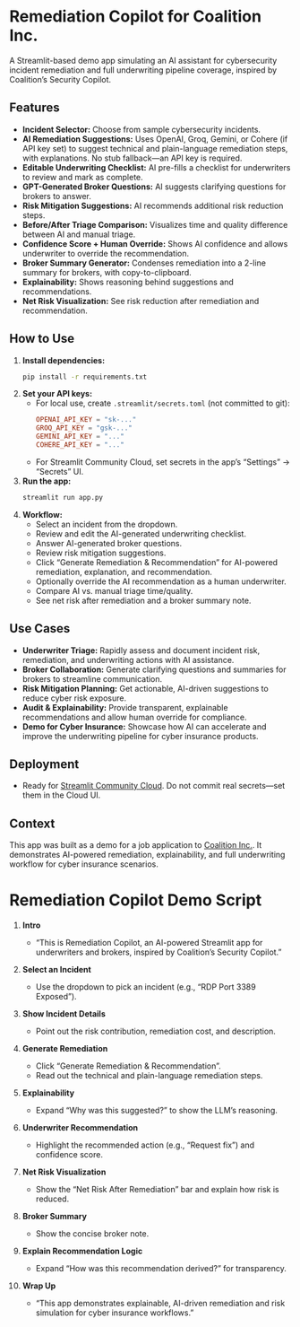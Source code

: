 # Remediation Copilot for Coalition Inc.

A Streamlit-based demo app simulating an AI assistant for cybersecurity incident remediation and full underwriting pipeline coverage, inspired by Coalition’s Security Copilot.

## Features
- **Incident Selector:** Choose from sample cybersecurity incidents.
- **AI Remediation Suggestions:** Uses OpenAI, Groq, Gemini, or Cohere (if API key set) to suggest technical and plain-language remediation steps, with explanations. No stub fallback—an API key is required.
- **Editable Underwriting Checklist:** AI pre-fills a checklist for underwriters to review and mark as complete.
- **GPT-Generated Broker Questions:** AI suggests clarifying questions for brokers to answer.
- **Risk Mitigation Suggestions:** AI recommends additional risk reduction steps.
- **Before/After Triage Comparison:** Visualizes time and quality difference between AI and manual triage.
- **Confidence Score + Human Override:** Shows AI confidence and allows underwriter to override the recommendation.
- **Broker Summary Generator:** Condenses remediation into a 2-line summary for brokers, with copy-to-clipboard.
- **Explainability:** Shows reasoning behind suggestions and recommendations.
- **Net Risk Visualization:** See risk reduction after remediation and recommendation.

## How to Use
1. **Install dependencies:**
   ```sh
   pip install -r requirements.txt
   ```
2. **Set your API keys:**
   - For local use, create `.streamlit/secrets.toml` (not committed to git):
     ```toml
     OPENAI_API_KEY = "sk-..."
     GROQ_API_KEY = "gsk-..."
     GEMINI_API_KEY = "..."
     COHERE_API_KEY = "..."
     ```
   - For Streamlit Community Cloud, set secrets in the app’s “Settings” → “Secrets” UI.
3. **Run the app:**
   ```sh
   streamlit run app.py
   ```
4. **Workflow:**
   - Select an incident from the dropdown.
   - Review and edit the AI-generated underwriting checklist.
   - Answer AI-generated broker questions.
   - Review risk mitigation suggestions.
   - Click “Generate Remediation & Recommendation” for AI-powered remediation, explanation, and recommendation.
   - Optionally override the AI recommendation as a human underwriter.
   - Compare AI vs. manual triage time/quality.
   - See net risk after remediation and a broker summary note.

## Use Cases
- **Underwriter Triage:** Rapidly assess and document incident risk, remediation, and underwriting actions with AI assistance.
- **Broker Collaboration:** Generate clarifying questions and summaries for brokers to streamline communication.
- **Risk Mitigation Planning:** Get actionable, AI-driven suggestions to reduce cyber risk exposure.
- **Audit & Explainability:** Provide transparent, explainable recommendations and allow human override for compliance.
- **Demo for Cyber Insurance:** Showcase how AI can accelerate and improve the underwriting pipeline for cyber insurance products.

## Deployment
- Ready for [Streamlit Community Cloud](https://streamlit.io/cloud). Do not commit real secrets—set them in the Cloud UI.

## Context
This app was built as a demo for a job application to [Coalition Inc.](https://www.coalitioninc.com). It demonstrates AI-powered remediation, explainability, and full underwriting workflow for cyber insurance scenarios.


# Remediation Copilot Demo Script

1. **Intro**
   - “This is Remediation Copilot, an AI-powered Streamlit app for underwriters and brokers, inspired by Coalition’s Security Copilot.”

2. **Select an Incident**
   - Use the dropdown to pick an incident (e.g., “RDP Port 3389 Exposed”).

3. **Show Incident Details**
   - Point out the risk contribution, remediation cost, and description.

4. **Generate Remediation**
   - Click “Generate Remediation & Recommendation”.
   - Read out the technical and plain-language remediation steps.

5. **Explainability**
   - Expand “Why was this suggested?” to show the LLM’s reasoning.

6. **Underwriter Recommendation**
   - Highlight the recommended action (e.g., “Request fix”) and confidence score.

7. **Net Risk Visualization**
   - Show the “Net Risk After Remediation” bar and explain how risk is reduced.

8. **Broker Summary**
   - Show the concise broker note.

9. **Explain Recommendation Logic**
   - Expand “How was this recommendation derived?” for transparency.

10. **Wrap Up**
    - “This app demonstrates explainable, AI-driven remediation and risk simulation for cyber insurance workflows.”
